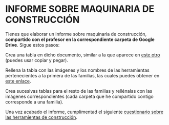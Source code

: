 # INFORME SOBRE MAQUINARIA DE CONSTRUCCIÓN

Tienes que elaborar un informe sobre maquinaria de construcción, **compartido con el profesor en la correspondiente carpeta de Google Drive**. Sigue estos pasos:

Crea una tabla en dicho documento, similar a la que aparece en [este otro](https://docs.google.com/document/d/19_ekdfgbPkpxNuuJ9vHkXUnadSZtjrvQLNLhrOrAgxs/edit?usp=sharing) (puedes usar copiar y pegar).

Rellena la tabla con las imágenes y los nombres de las herramientas pertenecientes a la primera de las familias, las cuales puedes obtener en [este enlace](https://drive.google.com/open?id=18dw-6t7CR-4lOWAzV_NdLBF0NMl1OMLp).

Crea sucesivas tablas para el resto de las familias y rellénalas con las imágenes correspondientes (cada carpeta que he compartido contigo corresponde a una familia).

Una vez acabado el informe, cumplimentad el siguiente [cuestionario sobre las herramientas de construcción](https://docs.google.com/forms/d/e/1FAIpQLScvBsUxmMgsWc91GTkk2coQcyp3GtM7JLkGB53qCxRKZ39ftg/viewform).
